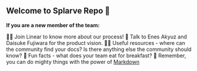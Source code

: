 ## Welcome to Splarve Repo 👋

**If you are a new member of the team:**

🙋‍♀️ Join Linear to know more about our process!
🌈 Talk to Enes Akyuz and Daisuke Fujiwara for the product vision.
👩‍💻 Useful resources - where can the community find your docs? Is there anything else the community should know?
🍿 Fun facts - what does your team eat for breakfast?
🧙 Remember, you can do mighty things with the power of [Markdown](https://docs.github.com/github/writing-on-github/getting-started-with-writing-and-formatting-on-github/basic-writing-and-formatting-syntax)

